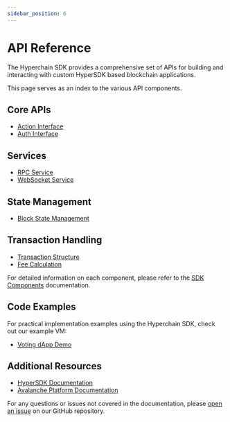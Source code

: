 ```yaml
---
sidebar_position: 6
---
```


# API Reference

The Hyperchain SDK provides a comprehensive set of APIs for building and interacting with custom HyperSDK based blockchain applications.

This page serves as an index to the various API components.

## Core APIs

- [Action Interface](./sdk-components#6-action-interface)
- [Auth Interface](./sdk-components#5-authentication-system)

## Services

- [RPC Service](./sdk-components#8-rpc-service)
- [WebSocket Service](./sdk-components#7-websocket-communication)

## State Management

- [Block State Management](./sdk-components#3-block-structure-class)

## Transaction Handling

- [Transaction Structure](./sdk-components#2-transaction-management-class)
- [Fee Calculation](./sdk-components#4-fee-calculation-system)

For detailed information on each component, please refer to the [SDK Components](./sdk-components) documentation.

## Code Examples

For practical implementation examples using the Hyperchain SDK, check out our example VM:

- [Voting dApp Demo](https://github.com/Nuklai/nuklai-voting-demo)

## Additional Resources

- [HyperSDK Documentation](https://docs.avax.network/build/vm/hypersdk)
- [Avalanche Platform Documentation](https://docs.avax.network/)

For any questions or issues not covered in the documentation, please [open an issue](https://github.com/Nuklai/hyperchain-js-sdk/issues) on our GitHub repository.
